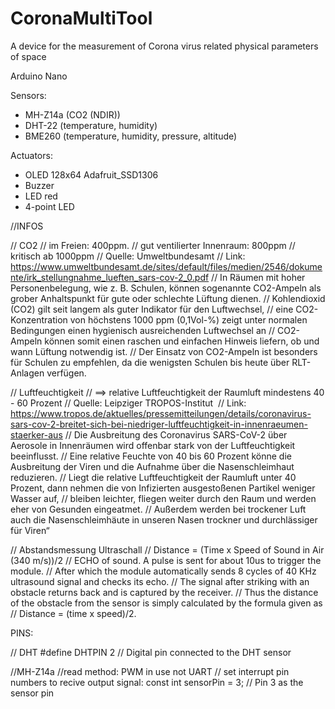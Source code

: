 # CoronaMultiTool
A device for the measurement of Corona virus related physical parameters of space

Arduino Nano

Sensors:
- MH-Z14a (CO2 (NDIR))
- DHT-22 (temperature, humidity)
- BME260 (temperature, humidity, pressure, altitude)


Actuators:
- OLED 128x64 Adafruit_SSD1306
- Buzzer
- LED red
- 4-point LED



//INFOS

// CO2
// im Freien: 400ppm. 
// gut ventilierter Innenraum: 800ppm
// kritisch ab 1000ppm
// Quelle: Umweltbundesamt
// Link: https://www.umweltbundesamt.de/sites/default/files/medien/2546/dokumente/irk_stellungnahme_lueften_sars-cov-2_0.pdf
// In Räumen mit hoher Personenbelegung, wie z. B. Schulen, können sogenannte CO2-Ampeln als grober Anhaltspunkt für gute oder schlechte Lüftung dienen. 
// Kohlendioxid (CO2) gilt seit langem als guter Indikator für den Luftwechsel, 
// eine CO2-Konzentration von höchstens 1000 ppm (0,1Vol-%) zeigt unter normalen Bedingungen einen hygienisch ausreichenden Luftwechsel an
// CO2-Ampeln können somit einen raschen und einfachen Hinweis liefern, ob und wann Lüftung notwendig ist. 
// Der Einsatz von CO2-Ampeln ist besonders für Schulen zu empfehlen, da die wenigsten Schulen bis heute über RLT-Anlagen verfügen. 


// Luftfeuchtigkeit
// ==> relative Luftfeuchtigkeit der Raumluft  mindestens 40 - 60 Prozent
// Quelle: Leipziger TROPOS-Institut 
// Link: https://www.tropos.de/aktuelles/pressemitteilungen/details/coronavirus-sars-cov-2-breitet-sich-bei-niedriger-luftfeuchtigkeit-in-innenraeumen-staerker-aus
// Die Ausbreitung des Coronavirus SARS-CoV-2 über Aerosole in Innenräumen wird offenbar stark von der Luftfeuchtigkeit beeinflusst. 
// Eine relative Feuchte von 40 bis 60 Prozent könne die Ausbreitung der Viren und die Aufnahme über die Nasenschleimhaut reduzieren. 
// Liegt die relative Luftfeuchtigkeit der Raumluft unter 40 Prozent, dann nehmen die von Infizierten ausgestoßenen Partikel weniger Wasser auf, 
// bleiben leichter, fliegen weiter durch den Raum und werden eher von Gesunden eingeatmet. 
// Außerdem werden bei trockener Luft auch die Nasenschleimhäute in unseren Nasen trockner und durchlässiger für Viren“

// Abstandsmessung Ultraschall
// Distance = (Time x Speed of Sound in Air (340 m/s))/2
// ECHO of sound. A pulse is sent for about 10us to trigger the module. 
// After which the module automatically sends 8 cycles of 40 KHz ultrasound signal and checks its echo. 
// The signal after striking with an obstacle returns back and is captured by the receiver. 
// Thus the distance of the obstacle from the sensor is simply calculated by the formula given as
// Distance = (time x speed)/2.



PINS:

// DHT
#define DHTPIN 2     // Digital pin connected to the DHT sensor

//MH-Z14a
//read method: PWM in use not UART
// set interrupt pin numbers to recive output signal:
const int sensorPin = 3; // Pin 3 as the sensor pin
